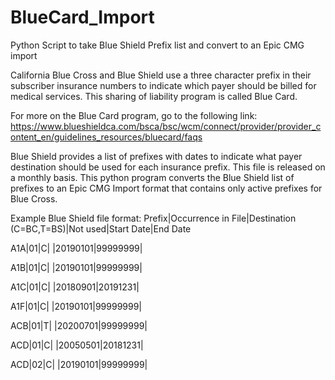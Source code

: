 # BlueCard_Import
Python Script to take Blue Shield Prefix list and convert to an Epic CMG import

California Blue Cross and Blue Shield use a three character prefix in their subscriber insurance numbers to indicate which payer should be billed for medical services. This sharing of liability program is called Blue Card.

For more on the Blue Card program, go to the following link:
https://www.blueshieldca.com/bsca/bsc/wcm/connect/provider/provider_content_en/guidelines_resources/bluecard/faqs

Blue Shield provides a list of prefixes with dates to indicate what payer destination should be used for each insurance prefix. This file is released on a monthly basis. This python program converts the Blue Shield list of prefixes to an Epic CMG Import format that contains only active prefixes for Blue Cross.

Example Blue Shield file format:
Prefix|Occurrence in File|Destination (C=BC,T=BS)|Not used|Start Date|End Date

A1A|01|C| |20190101|99999999|

A1B|01|C| |20190101|99999999|

A1C|01|C| |20180901|20191231|

A1F|01|C| |20190101|99999999|

ACB|01|T| |20200701|99999999|

ACD|01|C| |20050501|20181231|

ACD|02|C| |20190101|99999999|
